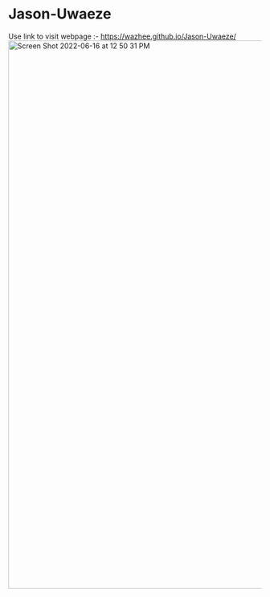 # Jason-Uwaeze
Use link to visit webpage :- https://wazhee.github.io/Jason-Uwaeze/
<img width="1090" alt="Screen Shot 2022-06-16 at 12 50 31 PM" src="https://user-images.githubusercontent.com/34732790/174124386-559ba2fa-d5a5-4092-afbe-3e2d81ef01cb.png">
